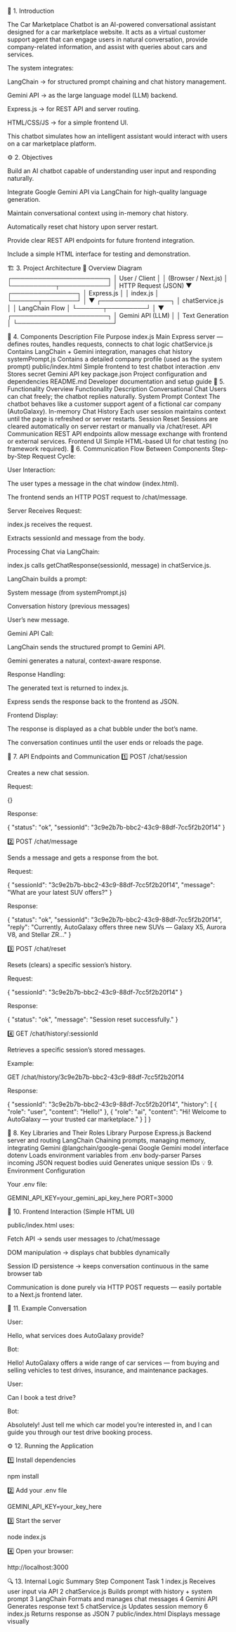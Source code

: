 🚀 1. Introduction

The Car Marketplace Chatbot is an AI-powered conversational assistant designed for a car marketplace website. It acts as a virtual customer support agent that can engage users in natural conversation, provide company-related information, and assist with queries about cars and services.

The system integrates:

LangChain → for structured prompt chaining and chat history management.

Gemini API → as the large language model (LLM) backend.

Express.js → for REST API and server routing.

HTML/CSS/JS → for a simple frontend UI.

This chatbot simulates how an intelligent assistant would interact with users on a car marketplace platform.

⚙️ 2. Objectives

Build an AI chatbot capable of understanding user input and responding naturally.

Integrate Google Gemini API via LangChain for high-quality language generation.

Maintain conversational context using in-memory chat history.

Automatically reset chat history upon server restart.

Provide clear REST API endpoints for future frontend integration.

Include a simple HTML interface for testing and demonstration.

🏗️ 3. Project Architecture
🧩 Overview Diagram
            ┌──────────────────────┐
            │     User / Client    │
            │  (Browser / Next.js) │
            └──────────┬───────────┘
                       │ HTTP Request (JSON)
                       ▼
               ┌───────────────┐
               │  Express.js   │
               │   index.js    │
               └──────┬────────┘
                      │
                      ▼
             ┌────────────────┐
             │ chatService.js │
             │ LangChain Flow │
             └──────┬─────────┘
                    │
                    ▼
          ┌──────────────────────┐
          │ Gemini API (LLM)     │
          │ Text Generation      │
          └──────────────────────┘

🧠 4. Components Description
File	Purpose
index.js	Main Express server — defines routes, handles requests, connects to chat logic
chatService.js	Contains LangChain + Gemini integration, manages chat history
systemPrompt.js	Contains a detailed company profile (used as the system prompt)
public/index.html	Simple frontend to test chatbot interaction
.env	Stores secret Gemini API key
package.json	Project configuration and dependencies
README.md	Developer documentation and setup guide
🧩 5. Functionality Overview
Functionality	Description
Conversational Chat	Users can chat freely; the chatbot replies naturally.
System Prompt Context	The chatbot behaves like a customer support agent of a fictional car company (AutoGalaxy).
In-memory Chat History	Each user session maintains context until the page is refreshed or server restarts.
Session Reset	Sessions are cleared automatically on server restart or manually via /chat/reset.
API Communication	REST API endpoints allow message exchange with frontend or external services.
Frontend UI	Simple HTML-based UI for chat testing (no framework required).
💬 6. Communication Flow Between Components
Step-by-Step Request Cycle:

User Interaction:

The user types a message in the chat window (index.html).

The frontend sends an HTTP POST request to /chat/message.

Server Receives Request:

index.js receives the request.

Extracts sessionId and message from the body.

Processing Chat via LangChain:

index.js calls getChatResponse(sessionId, message) in chatService.js.

LangChain builds a prompt:

System message (from systemPrompt.js)

Conversation history (previous messages)

User’s new message.

Gemini API Call:

LangChain sends the structured prompt to Gemini API.

Gemini generates a natural, context-aware response.

Response Handling:

The generated text is returned to index.js.

Express sends the response back to the frontend as JSON.

Frontend Display:

The response is displayed as a chat bubble under the bot’s name.

The conversation continues until the user ends or reloads the page.

🧩 7. API Endpoints and Communication
1️⃣ POST /chat/session

Creates a new chat session.

Request:

{}


Response:

{
  "status": "ok",
  "sessionId": "3c9e2b7b-bbc2-43c9-88df-7cc5f2b20f14"
}

2️⃣ POST /chat/message

Sends a message and gets a response from the bot.

Request:

{
  "sessionId": "3c9e2b7b-bbc2-43c9-88df-7cc5f2b20f14",
  "message": "What are your latest SUV offers?"
}


Response:

{
  "status": "ok",
  "sessionId": "3c9e2b7b-bbc2-43c9-88df-7cc5f2b20f14",
  "reply": "Currently, AutoGalaxy offers three new SUVs — Galaxy X5, Aurora V8, and Stellar ZR..."
}

3️⃣ POST /chat/reset

Resets (clears) a specific session’s history.

Request:

{
  "sessionId": "3c9e2b7b-bbc2-43c9-88df-7cc5f2b20f14"
}


Response:

{
  "status": "ok",
  "message": "Session reset successfully."
}

4️⃣ GET /chat/history/:sessionId

Retrieves a specific session’s stored messages.

Example:

GET /chat/history/3c9e2b7b-bbc2-43c9-88df-7cc5f2b20f14


Response:

{
  "sessionId": "3c9e2b7b-bbc2-43c9-88df-7cc5f2b20f14",
  "history": [
    { "role": "user", "content": "Hello!" },
    { "role": "ai", "content": "Hi! Welcome to AutoGalaxy — your trusted car marketplace." }
  ]
}

🧰 8. Key Libraries and Their Roles
Library	Purpose
Express.js	Backend server and routing
LangChain	Chaining prompts, managing memory, integrating Gemini
@langchain/google-genai	Google Gemini model interface
dotenv	Loads environment variables from .env
body-parser	Parses incoming JSON request bodies
uuid	Generates unique session IDs
💡 9. Environment Configuration

Your .env file:

GEMINI_API_KEY=your_gemini_api_key_here
PORT=3000

🧪 10. Frontend Interaction (Simple HTML UI)

public/index.html uses:

Fetch API → sends user messages to /chat/message

DOM manipulation → displays chat bubbles dynamically

Session ID persistence → keeps conversation continuous in the same browser tab

Communication is done purely via HTTP POST requests — easily portable to a Next.js frontend later.

🧩 11. Example Conversation

User:

Hello, what services does AutoGalaxy provide?

Bot:

Hello! AutoGalaxy offers a wide range of car services — from buying and selling vehicles to test drives, insurance, and maintenance packages.

User:

Can I book a test drive?

Bot:

Absolutely! Just tell me which car model you’re interested in, and I can guide you through our test drive booking process.

⚙️ 12. Running the Application

1️⃣ Install dependencies

npm install


2️⃣ Add your .env file

GEMINI_API_KEY=your_key_here


3️⃣ Start the server

node index.js


4️⃣ Open your browser:

http://localhost:3000

🔍 13. Internal Logic Summary
Step	Component	Task
1	index.js	Receives user input via API
2	chatService.js	Builds prompt with history + system prompt
3	LangChain	Formats and manages chat messages
4	Gemini API	Generates response text
5	chatService.js	Updates session memory
6	index.js	Returns response as JSON
7	public/index.html	Displays message visually